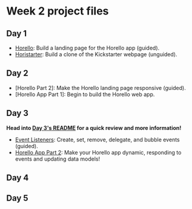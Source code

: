 # Week 2 project files

## Day 1

- [Horello]: Build a landing page for the Horello app (guided).
- [Horistarter]: Build a clone of the Kickstarter webpage (unguided).

[Horello]: ./day1/1_horello
[Horistarter]: ./day1/2_horistarter

## Day 2

- [Horello Part 2]: Make the Horello landing page responsive (guided).
- [Horello App Part 1]: Begin to build the Horello web app.

## Day 3

**Head into [Day 3's README](./day3/README.md) for a quick review and more information!**

- [Event Listeners]: Create, set, remove, delegate, and bubble events (guided).
- [Horello App Part 2]: Make your Horello app dynamic, responding to events and updating data models!

[Event Listeners]: ./day3/4_handling_events
[Horello App Part 2]: ./day3/5_making_horello_dynamic


## Day 4

## Day 5
